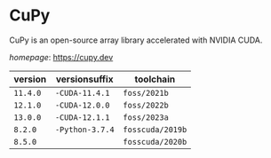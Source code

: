 # CuPy

CuPy is an open-source array library accelerated with NVIDIA CUDA.

*homepage*: <https://cupy.dev>

version | versionsuffix | toolchain
--------|---------------|----------
``11.4.0`` | ``-CUDA-11.4.1`` | ``foss/2021b``
``12.1.0`` | ``-CUDA-12.0.0`` | ``foss/2022b``
``13.0.0`` | ``-CUDA-12.1.1`` | ``foss/2023a``
``8.2.0`` | ``-Python-3.7.4`` | ``fosscuda/2019b``
``8.5.0`` |  | ``fosscuda/2020b``
